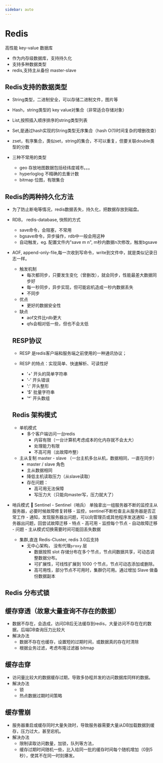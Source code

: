 ```yaml
---
sidebar: auto
---
```


# Redis
高性能 key-value 数据库
- 作为内存级数据库，支持持久化
- 支持多种数据类型
- redis,支持主从备份 master-slave

## Redis支持的数据类型
- String类型，二进制安全，可以存储二进制文件，图片等
- Hash，string类型的 key value对集合（非常适合存储对象）
- List,按照插入顺序排序的string类型列表
- Set,是通过hash实现的String类型无序集合（hash O(1)时间复杂的增删改查）
- zset，有序集合，类似set，string的集合，不可以重复，但要关联double类型的分数

- 三种不常用的类型
  - geo 存放地图数据包括经纬度城市。。。
  - hyperloglog 不精确的去重计数
  - bitmap 位图，有限集合

## Redis的两种持久化方法

- 为了防止断电等情况，redis数据丢失，持久化，把数据存放到磁盘。

- RDB， redis-database, 快照的方式

  - save命令，会阻塞，不常用
  - bgsave命令，异步操作，rdb中一般会用这种
  - 自动触发，eg. 配置文件内"save m n", m秒内数据n次修改，触发bgsave

- AOF, append-only-file,每一次收到写命令，write到文件中，就是类似记录日志一样。

  - 触发机制
    - 每次都同步，只要发生变化（曾删改），就会同步，性能最差大数据同步好
    - 每一秒同步，异步实现，但可能宕机造成一秒内数据丢失
    - 不同步
  - 优点
    - 更好的数据安全性
  - 缺点
    - aof文件比rdb更大
    - qfs会相对低一些，但也不会太低

  ## RESP协议

  - RESP 是redis客户端和服务端之前使用的一种通讯协议；

  - RESP 的特点：实现简单、快速解析、可读性好
    - '+' 开头的简单字符串
    - '-' 开头错误
    - ':' 开头整形
    - '$' 批量字符串
    - '*' 开头数组

  ## Redis 架构模式

  - 单机模式
    - 多个客户端访问一台redis
      - 内容有限（一台计算机考虑成本的化内存就不会太大）
      - 处理能力有限
      - 不高可用（出故障咋整）
  - 主从复制 master - slave （一台主机多台从机，数据相同，一直在同步）
    - master / slave 角色
    - 主从数据相同
    - 降低主机读取压力（从slave读取）
    - 存在问题：
      - 高可用无法保障
      - 写压力大（只能向master写，压力就大了）
- 哨兵模式 :100: Sentinel
      - Sentinel（哨兵） 单独拿出一组服务器不断的监控主从服务器，必要时候故障修复转移
        - 监控，sentinel不断检查主从服务器是否正常工作
        - 通知，发现服务器出问题，可以向管理员或其他程序发送通知
        - 主服务器出问题，回尝试故障迁移
        - 特点
          - 高可用
          - 监控每个节点
          - 自动故障迁移
        - 问题
          - 主从模式切换需要时间可能回丢失数据
  - 集群,直连 Redis-Cluster, redis 3.0后支持
    - 无中心架构， 没有代理`proxy` 层
      - 数据按照 slot 存储分布在多个节点，节点间数据共享，可动态调整数据分布。
      - 可扩展性，可线性扩展到 1000 个节点，节点可动态添加或删除。
      - 高可用性，部分节点不可用时，集群仍可用。通过增加 Slave 做备份数据副本

## Redis 分布式锁



## 缓存穿透（故意大量查询不存在的数据）

- 数据不存在，会造成，访问DB后无法缓存到redis，大量访问不存在在的数据，后端DB查询压力比较大
- 解决办法
  - 数据不存在也缓存，设置短的过期时间，或数据真的存在时清除
  - 根据业务过滤，考虑布隆过滤器 bitmap

## 缓存击穿

- 访问量比较大的数据缓存过期，导致多协程并发的访问数据库同样的数据。
- 解决办法
  - 锁
  - 热点数据过期时间策略

## 缓存雪崩

- 服务器重启或缓存同时大量失效时，导致服务器需要大量从DB加载数据到缓存，压力过大，甚至宕机。
- 解决办法
  - 限制读取访问数量，加锁，队列等方法，
  - 缓存过期时间随机一些，比入给同一批的缓存时间每个随机增加（0到5秒），使其不在同一时刻爆发。